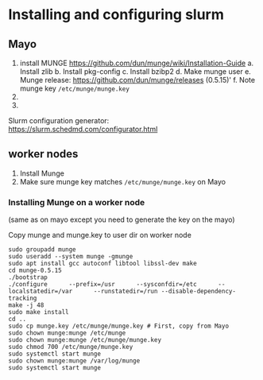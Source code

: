 # Installing and configuring slurm

## Mayo
1. install MUNGE https://github.com/dun/munge/wiki/Installation-Guide
    a. Install zlib
    b. Install pkg-config
    c. Install bzibp2
    d. Make munge user
    e. Munge release: https://github.com/dun/munge/releases (0.5.15)'
    f. Note munge key `/etc/munge/munge.key`
2. 
3. 

Slurm configuration generator: https://slurm.schedmd.com/configurator.html

## worker nodes
1. Install Munge
2. Make sure munge key matches `/etc/munge/munge.key` on Mayo



### Installing Munge on a worker node

(same as on mayo except you need to generate the key on the mayo)

Copy munge and munge.key to user dir on worker node

```
sudo groupadd munge 
sudo useradd --system munge -gmunge
sudo apt install gcc autoconf libtool libssl-dev make
cd munge-0.5.15
./bootstrap
./configure      --prefix=/usr      --sysconfdir=/etc      --localstatedir=/var      --runstatedir=/run --disable-dependency-tracking
make -j 48
sudo make install
cd ..
sudo cp munge.key /etc/munge/munge.key # First, copy from Mayo
sudo chown munge:munge /etc/munge
sudo chown munge:munge /etc/munge/munge.key
sudo chmod 700 /etc/munge/munge.key
sudo systemctl start munge
sudo chown munge:munge /var/log/munge
sudo systemctl start munge

```
